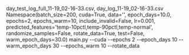 day_test_log_full_11-19_02-16-33.csv, day_log_11-19_02-16-33.csv
Namespace(batch_size=200, cuda=True, data='', epoch_days=10.0, epochs=2, epochs_warm=10, include_invalid=False, lr=0.001, predicted_features='temp-10pctl,temp-90pctl,temp-normal', randomize_samples=False, rotate_data=True, test=False, warm_epoch_days=30.0)
main.py --cuda --epochs 2 --epoch_days 10 --warm_epoch_days 30 --epochs_warm 10 --rotate_data

